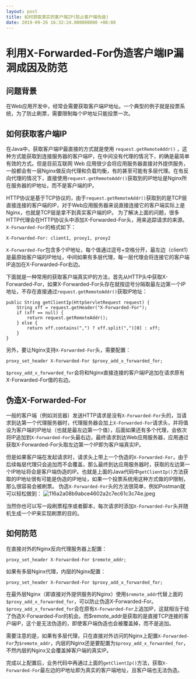 ```yaml
---
layout: post
title: 如何获取真实的客户端IP(防止客户端伪造)
date: 2019-09-26 16:32:24.000000000 +08:00
---
```


# 利用X-Forwarded-For伪造客户端IP漏洞成因及防范

## 问题背景
在Web应用开发中，经常会需要获取客户端IP地址。一个典型的例子就是投票系统，为了防止刷票，需要限制每个IP地址只能投票一次。

## 如何获取客户端IP
在Java中，获取客户端IP最直接的方式就是使用 `request.getRemoteAddr()` ，这种方式能获取到连接服务器的客户端IP，在中间没有代理的情况下，的确是最简单有效的方式。但是目前互联网 Web 应用很少会将应用服务器直接对外提供服务，一般都会有一层Nginx做反向代理和负载均衡，有的甚至可能有多层代理。在有反向代理的情况下，直接使用`request.getRemoteAddr()`获取到的IP地址是Nginx所在服务器的IP地址，而不是客户端的IP。

HTTP协议是基于TCP协议的，由于`request.getRemoteAddr()`获取到的是TCP层直接连接的客户端的IP，对于Web应用服务器来说直接连接它的客户端实际上是Nginx，也就是TCP层是拿不到真实客户端的IP。
为了解决上面的问题，很多HTTP代理会在HTTP协议头中添加X-Forwarded-For头，用来追踪请求的来源。`X-Forwarded-For`的格式如下：
```
X-Forwarded-For: client1, proxy1, proxy2
```

`X-Forwarded-For`包含多个IP地址，每个值通过逗号+空格分开，最左边（client1）是最原始客户端的IP地址，中间如果有多层代理，每一层代理会将连接它的客户端IP追加在X-Forwarded-For右边。

下面就是一种常用的获取客户端真实IP的方法，首先从HTTP头中获取X-Forwarded-For，如果X-Forwarded-For头存在就按逗号分隔取最左边第一个IP地址，不存在直接通过`request.getRemoteAddr()`获取IP地址：
```
public String getClientIp(HttpServletRequest request) { 
    String xff = request.getHeader("X-Forwarded-For"); 
    if (xff == null) { 
        return request.getRemoteAddr();    
    } else { 
        return xff.contains(",") ? xff.split(",")[0] : xff;    
    }
}
```
另外，要让Nginx支持`X-Forwarded-For`头，需要配置：
```
proxy_set_header X-Forwarded-For $proxy_add_x_forwarded_for;
```
`$proxy_add_x_forwarded_for`会将和Nginx直接连接的客户端IP追加在请求原有X-Forwarded-For值的右边。
## 伪造X-Forwarded-For

一般的客户端（例如浏览器）发送HTTP请求是没有`X-Forwarded-For`头的，当请求到达第一个代理服务器时，代理服务器会加上`X-Forwarded-For`请求头，并将值设为客户端的IP地址（也就是最左边第一个值），后面如果还有多个代理，会依次将IP追加到`X-Forwarded-For`头最右边，最终请求到达Web应用服务器，应用通过获取X-Forwarded-For头取左边第一个IP即为客户端真实IP。

但是如果客户端在发起请求时，请求头上带上一个伪造的`X-Forwarded-For`，由于后续每层代理只会追加而不会覆盖，那么最终到达应用服务器时，获取的左边第一个IP地址将会是客户端伪造的IP。也就是上面的Java代码中`getClientIp()`方法获取的IP地址很有可能是伪造的IP地址，如果一个投票系统用这种方式做的IP限制，那么很容易会被刷票。
伪造`X-Forwarded-For`头的方法很简单，例如Postman就可以轻松做到：
![116a2a08b9abce4602a2c7ec61c3c74e.jpeg](https://image-file-1253433880.cos.ap-chengdu.myqcloud.com/blog/get_ip_by_java.jpg)

当然你也可以写一段刷票程序或者脚本，每次请求时添加`X-Forwarded-For`头并随机生成一个IP来实现刷票的目的。

## 如何防范

在直接对外的Nginx反向代理服务器上配置：
```
proxy_set_header X-Forwarded-For $remote_addr;
```
如果有多层Nginx代理，内层的Nginx配置：
```
proxy_set_header X-Forwarded-For $proxy_add_x_forwarded_for;
```
在最外层Nginx（即直接对外提供服务的Nginx）使用`$remote_addr`代替上面的`$proxy_add_x_forwarded_for`，可以防止伪造X-Forwarded-For。`$proxy_add_x_forwarded_for`会在原有`X-Forwarded-For`上追加IP，这就相当于给了伪造X-Forwarded-For的机会。而$remote_addr是获取的是直接TCP连接的客户端IP，这个是无法伪造的，即使客户端伪造也会被覆盖掉，而不是追加。

需要注意的是，如果有多层代理，只在直接对外访问的Nginx上配置`X-Forwarded-For`为`$remote_addr`，内层的Nginx还是要配置为`$proxy_add_x_forwarded_for`，不然内层的Nginx又会覆盖掉客户端的真实IP。

完成以上配置后，业务代码中再通过上面的`getClientIp()`方法，获取`X-Forwarded-For`最左边的IP地址即为真实的客户端地址，且客户端也无法伪造。